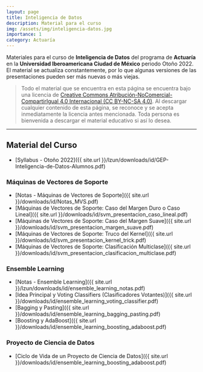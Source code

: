 ```yaml
---
layout: page
title: Inteligencia de Datos
description: Material para el curso
img: /assets/img/inteligencia-datos.jpg
importance: 1
category: Actuaría
---
```


Materiales para el curso de **Inteligencia de Datos** del programa de **Actuaría** en la **Universidad Iberoamericana Ciudad de México** periodo Otoño 2022. El material se actualiza constantemente, por lo que algunas versiones de las presentaciones pueden ser más nuevas o más viejas. 

> Todo el material que se encuentra en esta página se encuentra bajo una licencia de [Creative Commons Atribución-NoComercial-CompartirIgual 4.0 Internacional (CC BY-NC-SA 4.0)](https://creativecommons.org/licenses/by-nc-sa/4.0/deed.es). Al descargar cualquier contenido de esta página, se reconoce y se acepta inmediatamente la licencia antes mencionada. Toda persona es bienvenida a descargar el material educativo si así lo desea.

---

## Material del Curso

- [Syllabus - Otoño 2022]({{ site.url }}/lzun/downloads/id/GEP-Inteligencia-de-Datos-Alumnos.pdf)

### Máquinas de Vectores de Soporte


- [Notas - Máquinas de Vectores de Soporte]({{ site.url }}/downloads/id/Notas_MVS.pdf)
- [Máquinas de Vectores de Soporte: Caso del Margen Duro o Caso Lineal]({{ site.url }}/downloads/id/svm_presentacion_caso_lineal.pdf)
- [Máquinas de Vectores de Soporte: Caso del Margen Suave]({{ site.url }}/downloads/id/svm_presentacion_margen_suave.pdf)
- [Máquinas de Vectores de Soporte: Truco del Kernel]({{ site.url }}/downloads/id/svm_presentacion_kernel_trick.pdf)
- [Máquinas de Vectores de Soporte: Clasificación Multiclase]({{ site.url }}/downloads/id/svm_presentacion_clasificacion_multiclase.pdf)

### Ensemble Learning

- [Notas - Ensemble Learning]({{ site.url }}/lzun/downloads/id/ensemble_learning_notas.pdf)
- [Idea Principal y Voting Classifiers (Clasificadores Votantes)]({{ site.url }}/downloads/id/ensemble_learning_voting_classifier.pdf)
- [Bagging y Pasting]({{ site.url }}/downloads/id/ensemble_learning_bagging_pasting.pdf)
- [Boosting y AdaBoost]({{ site.url }}/downloads/id/ensemble_learning_boosting_adaboost.pdf)

### Proyecto de Ciencia de Datos
- [Ciclo de Vida de un Proyecto de Ciencia de Datos]({{ site.url }}/downloads/id/ensemble_learning_boosting_adaboost.pdf)